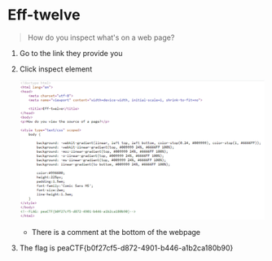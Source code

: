 # Eff-twelve

> How do you inspect what's on a web page?

1. Go to the link they provide you
2. Click inspect element

    ![Eff-twelve%205b95b397468e4c98a5d93665b8fd3408/Untitled.png](Eff-twelve%205b95b397468e4c98a5d93665b8fd3408/Untitled.png)

    - There is a comment at the bottom of the webpage
3. The flag is peaCTF{b0f27cf5-d872-4901-b446-a1b2ca180b90}